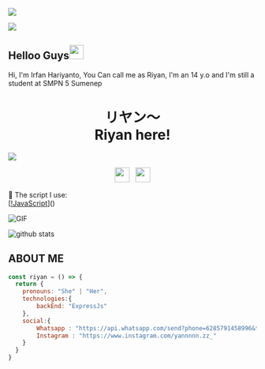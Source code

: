 <img align="center" height="auto"
src="https://cardivo.vercel.app/api?name=Irfan%20Hariyanto&description=Hi,%20i%27m%20a%20just%20newbie%20programer%20and%20i%27m%2014%20y.o.%20Nice%20to%20meet%20you%20👋&image=https://avatars.githubusercontent.com/u/78160909?s=400&u=acb8f5ca5c6f9a886400758a7e2eec42ca4fe91a&v=4&backgroundColor=%23ecf0f1&instagram=yannnnn.zz_&github=shitara999&pattern=leaf&colorPattern=%23eaeaea"/>

![](https://visitor-badge.glitch.me/badge?page_id=shitara999)
## Helloo Guys<img src="https://github.com/TheDudeThatCode/TheDudeThatCode/blob/master/Assets/Hi.gif" width="29px">
Hi, I'm Irfan Hariyanto, You Can call me as Riyan, I'm an 14 y.o and I'm still a student at SMPN 5 Sumenep
<br>
<h1 align="center">リヤン〜<br>Riyan here!</h1>
<img align="center" height="auto" src="https://i.ibb.co/VtWZcj7/a6394d710d9b.jpg"/>

<p align='center'>
   <a href="https://wa.me/6285791458996"><img height="30" src="https://c.top4top.io/p_1837yybbf0.jpeg"></a>&nbsp;&nbsp;
   <a href="https://instagram.com/yannnnn.zz_"><img height="30" src="https://raw.githubusercontent.com/TobyG74/TobyG74/main/instagram.jpg"></a>
</P>

:page_with_curl: The script I use:
<br>[[!JavaScript](https://img.shields.io/badge/JavaScript-yellow?style=for-the-badge&logo=javascript&logoColor=white&labelColor=101010)]()

<img align="center" fit="fill" alt="GIF" src="https://media.giphy.com/media/836HiJc7pgzy8iNXCn/giphy.gif" />


![github stats](https://github-readme-stats.vercel.app/api?username=shitara999&show_icons=true&theme=radical)

## ABOUT ME
```js
const riyan = () => {
  return {
    pronouns: "She" | "Her",
    technologies:{
        backEnd: "ExpressJs"
    },
    social:{
        Whatsapp : "https://api.whatsapp.com/send?phone=6285791458996&text=Hallo+Riyan",
        Instagram : "https://www.instagram.com/yannnnn.zz_"
    }
  }
}
```